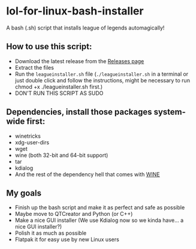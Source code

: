 # lol-for-linux-bash-installer
A bash (.sh) script that installs league of legends automagically! 

## How to use this script:
- Download the latest release from the [Releases page](https://github.com/kassindornelles/lol-for-linux-bash-installer/releases)
- Extract the files
- Run the `leagueinstaller.sh` file (`./leagueinstaller.sh` in a terminal or just double click and follow the instructions, might be necessary to run chmod +x ./leagueinstaller.sh first.)
- DON'T RUN THIS SCRIPT AS SUDO

## Dependencies, install those packages system-wide first:
- winetricks
- xdg-user-dirs
- wget
- wine (both 32-bit and 64-bit support)
- tar
- kdialog 
- And the rest of the dependency hell that comes with [WINE](https://www.gloriouseggroll.tv/how-to-get-out-of-wine-dependency-hell/)

## My goals
- Finish up the bash script and make it as perfect and safe as possible
- Maybe move to QTCreator and Python (or C++)
- Make a nice GUI installer (We use Kdialog now so we kinda have... a nice GUI installer?)
- Polish it as much as possible
- Flatpak it for easy use by new Linux users

